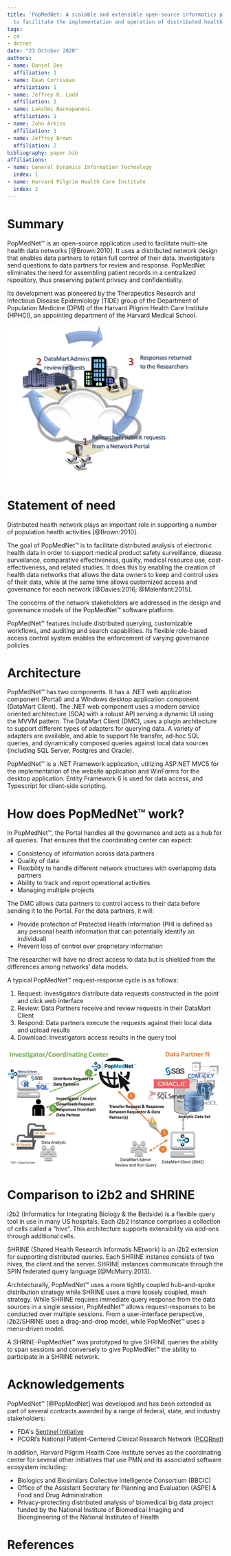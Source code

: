 ```yaml
---
title: 'PopMedNet: A scalable and extensible open-source informatics platform designed
  to facilitate the implementation and operation of distributed health data networks'
tags:
- c#
- dotnet
date: "23 October 2020"
authors:
- name: Daniel Dee
  affiliation: 1
- name: Dean Corriveau
  affiliation: 1
- name: Jeffrey R. Ladd
  affiliation: 1
- name: Lakshmi Nannapaneni
  affiliation: 1
- name: John Arkins
  affiliation: 1
- name: Jeffrey Brown
  affiliation: 2
bibliography: paper.bib
affiliations:
- name: General Dynamics Information Technology
  index: 1
- name: Harvard Pilgrim Health Care Institute
  index: 2
---
```


# Summary

PopMedNet&trade; is an open-source application used to facilitate multi-site health data networks [@Brown:2010]. It uses a distributed network design that enables data partners to retain full control of their data. Investigators send questions to data partners for review and response. PopMedNet eliminates the need for assembling patient records in a centralized repository, thus preserving patient privacy and confidentiality.

Its development was pioneered by the Therapeutics Research and Infectious Disease Epidemiology (TIDE) group of the Department of Population Medicine (DPM) of the Harvard Pilgrim Health Care Institute (HPHCI), an appointing department of the Harvard Medical School.

![PopMedNet.\label{fig:PopMedNet}](joss_figures/paper-fig1.png)

# Statement of need

Distributed health network plays an important role in supporting a number of population health activities [@Brown:2010]. 

The goal of PopMedNet&trade; is to facilitate distributed analysis of electronic health data in order to support medical product safety surveillance, disease surveilance, comparative effectiveness, quality, medical resource use, cost-effectiveness, and related studies. It does this by enabling the creation of health data networks that allows the data owners to keep and control uses of their data, while at the same time allows customized access and governance for each network [@Davies:2016; @Malenfant:2015].

The concerns of the network stakeholders are addressed in the design and governance models of the PopMedNet&trade; software platform. 

PopMedNet&trade; features include distributed querying, customizable workflows, and auditing and search capabilities. Its flexible role-based access control system enables the enforcement of varying governance policies.

# Architecture

PopMedNet&trade; has two components. It has a .NET web application component (Portal) and a Windows desktop application component (DataMart Client). The .NET web component uses a modern service oriented architecture (SOA) with a robust API serving a dynamic UI using the MVVM pattern. The DataMart Client (DMC), uses a plugin architecture to support different types of adapters for querying data. A variety of adapters are available, and able to support file transfer, ad-hoc SQL queries, and dynamically composed queries against local data sources (including SQL Server, Postgres and Oracle).

PopMedNet&trade; is a .NET Framework application, utilizing ASP.NET MVC5 for the implementation of the website application and WinForms for the desktop application. Entity Framework 6 is used for data access, and Typescript for client-side scripting.

# How does PopMedNet&trade; work?

In PopMedNet&trade;, the Portal handles all the governance and acts as a hub for all queries. That ensures that the coordinating center can expect:

* Consistency of information across data partners
* Quality of data
* Flexibility to handle different network structures with overlapping data partners
* Ability to track and report operational activities 
* Managing multiple projects

The DMC allows data partners to control access to their data before sending it to the Portal. For the data partners, it will:

* Provide protection of Protected Health Information (PHI is defined as any personal health information that can potentially identify an individual)
* Prevent loss of control over proprietary information

The researcher will have no direct access to data but is shielded from the differences among networks’ data models.

A typical PopMedNet&trade; request-response cycle is as follows:

1. Request: Investigators distribute data requests constructed in the point and click web interface
2. Review: Data Partners receive and review requests in their DataMart Client
3. Respond: Data partners execute the requests against their local data and upload results 
4. Download: Investigators access results in the query tool

![PopMedNet Workflow.\label{fig:PopMedNetWorkflow}](joss_figures/Query_Process_Generic_Numbered.jpg)

# Comparison to i2b2 and SHRINE

i2b2 (Informatics for Integrating Biology & the Bedside) is a flexible query tool in use in many US hospitals.
Each i2b2 instance comprises a collection of cells called a “hive”. This architecture supports extensibility via add-ons through 
additional cells.

SHRINE (Shared Health Research Informatis NEtwork) is an i2b2 extension for supporting distributed queries. Each SHRINE instance consists of two hives, 
the client and the server. SHRINE instances communicate through 
the SPIN federated query language [@McMurry:2013].

Architecturally, PopMedNet&trade; uses a more tightly coupled hub-and-spoke distribution strategy while SHRINE uses a more loosely coupled, mesh strategy.
While SHRINE requires immediate query response from the data sources in a single session, PopMedNet&trade; allows request-responses to be conducted over multiple sessions.
From a user-interface perspective, i2b2/SHRINE uses a drag-and-drop model, while PopMedNet&trade; uses a menu-driven model.

A SHRINE-PopMedNet&trade; was prototyped to give SHRINE queries the ability to span sessions and conversely to give PopMedNet&trade; the ability to participate in a SHRINE network.

# Acknowledgements

PopMedNet&trade; [@PopMedNet] was developed and has been extended as part of several contracts awarded by a range of federal, state, and industry stakeholders:

* FDA's [Sentinel Initiative](https://www.sentinelinitiative.org)
* PCORI’s National Patient-Centered Clinical Research Network ([PCORnet](https://pcornet.org))

In addition, Harvard Pilgrim Health Care Institute 
serves as the coordinating center for several other initiatives that use PMN and its associated software ecosystem including:

* Biologics and Biosimilars Collective Intelligence Consortium (BBCIC) 
* Office of the Assistant Secretary for Planning and Evaluation (ASPE) & Food and Drug Administration 
* Privacy-protecting distributed analysis of biomedical big data project funded by  the National Institute of Biomedical Imaging and Bioengineering of the National Institutes of Health

# References




